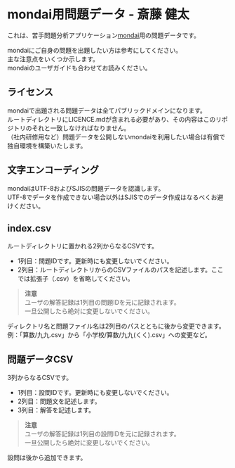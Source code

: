 # mondai用問題データ - 斎藤 健太

これは、苦手問題分析アプリケーション[mondai](http://kentanchi.com/direct/mondai/)用の問題データです。  

mondaiにご自身の問題を出題したい方は参考にしてください。  
主な注意点をいくつか示します。  
mondaiのユーザガイドも合わせてお読みください。

## ライセンス
mondaiで出題される問題データは全てパブリックドメインになります。  
ルートディレクトリにLICENCE.mdが含まれる必要があり、その内容はこのリポジトリのそれと一致しなければなりません。  
（社内研修用など）問題データを公開しないmondaiを利用したい場合は有償で独自環境を構築いたします。

## 文字エンコーディング
mondaiはUTF-8およびSJISの問題データを認識します。  
UTF-8でデータを作成できない場合以外はSJISでのデータ作成はなるべくお避けください。

## index.csv
ルートディレクトリに置かれる2列からなるCSVです。

- 1列目：問題IDです。更新時にも変更しないでください。
- 2列目：ルートディレクトリからのCSVファイルのパスを記述します。ここでは拡張子（.csv）を省略してください。

> **注意**  
> ユーザの解答記録は1列目の問題IDを元に記録されます。  
> 一旦公開したら絶対に変更しないでください。  

ディレクトリ名と問題ファイル名は2列目のパスとともに後から変更できます。  
例：「算数/九九.csv」から「小学校/算数/九九(くく).csv」への変更など。

## 問題データCSV
3列からなるCSVです。

- 1列目：設問IDです。更新時にも変更しないでください。
- 2列目：問題文を記述します。
- 3列目：解答を記述します。

> **注意**  
> ユーザの解答記録は1列目の設問IDを元に記録されます。  
> 一旦公開したら絶対に変更しないでください。  

設問は後から追加できます。
